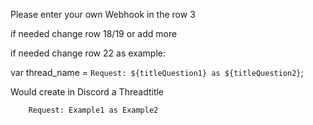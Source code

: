 Please enter your own Webhook in the row 3

if needed change row 18/19 or add more

if needed change row 22  as example: 

  var thread_name = `Request: ${titleQuestion1} as ${titleQuestion2}`;

  Would create in Discord a Threadtitle

        Request: Example1 as Example2
